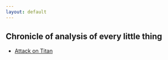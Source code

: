 ```yaml
---
layout: default
---
```


## Chronicle of analysis of every little thing

- [Attack on Titan](./attack-on-titan.html)
